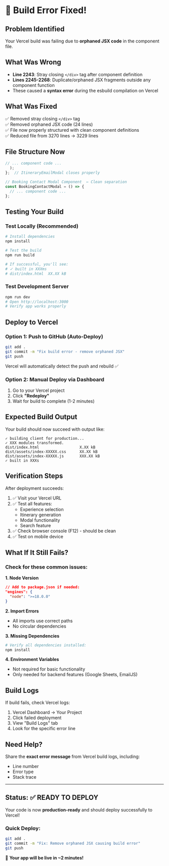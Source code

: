 # 🔧 Build Error Fixed!

## Problem Identified
Your Vercel build was failing due to **orphaned JSX code** in the component file.

## What Was Wrong
- **Line 2243**: Stray closing `</div>` tag after component definition
- **Lines 2245-2268**: Duplicate/orphaned JSX fragments outside any component function
- These caused a **syntax error** during the esbuild compilation on Vercel

## What Was Fixed
✅ Removed stray closing `</div>` tag  
✅ Removed orphaned JSX code (24 lines)  
✅ File now properly structured with clean component definitions  
✅ Reduced file from 3270 lines → 3229 lines  

## File Structure Now
```javascript
// ... component code ...
  );
};  // ItineraryEmailModal closes properly

// Booking Contact Modal Component  ← Clean separation
const BookingContactModal = () => {
  // ... component code ...
};
```

## Testing Your Build

### Test Locally (Recommended)
```bash
# Install dependencies
npm install

# Test the build
npm run build

# If successful, you'll see:
# ✓ built in XXXms
# dist/index.html  XX.XX kB
```

### Test Development Server
```bash
npm run dev
# Open http://localhost:3000
# Verify app works properly
```

## Deploy to Vercel

### Option 1: Push to GitHub (Auto-Deploy)
```bash
git add .
git commit -m "Fix build error - remove orphaned JSX"
git push
```

Vercel will automatically detect the push and rebuild ✅

### Option 2: Manual Deploy via Dashboard
1. Go to your Vercel project
2. Click **"Redeploy"**
3. Wait for build to complete (1-2 minutes)

## Expected Build Output

Your build should now succeed with output like:
```
✓ building client for production...
✓ XXX modules transformed.
dist/index.html                  X.XX kB
dist/assets/index-XXXXX.css      XX.XX kB
dist/assets/index-XXXXX.js       XXX.XX kB
✓ built in XXXs
```

## Verification Steps

After deployment succeeds:

1. ✅ Visit your Vercel URL
2. ✅ Test all features:
   - Experience selection
   - Itinerary generation
   - Modal functionality
   - Search feature
3. ✅ Check browser console (F12) - should be clean
4. ✅ Test on mobile device

## What If It Still Fails?

### Check for these common issues:

**1. Node Version**
```json
// Add to package.json if needed:
"engines": {
  "node": ">=18.0.0"
}
```

**2. Import Errors**
- All imports use correct paths
- No circular dependencies

**3. Missing Dependencies**
```bash
# Verify all dependencies installed:
npm install
```

**4. Environment Variables**
- Not required for basic functionality
- Only needed for backend features (Google Sheets, EmailJS)

## Build Logs

If build fails, check Vercel logs:
1. Vercel Dashboard → Your Project
2. Click failed deployment
3. View "Build Logs" tab
4. Look for the specific error line

## Need Help?

Share the **exact error message** from Vercel build logs, including:
- Line number
- Error type
- Stack trace

---

## Status: ✅ READY TO DEPLOY

Your code is now **production-ready** and should deploy successfully to Vercel!

### Quick Deploy:
```bash
git add .
git commit -m "Fix: Remove orphaned JSX causing build error"
git push
```

🚀 **Your app will be live in ~2 minutes!**

